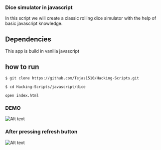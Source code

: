 ### Dice simulator in javascript
In this script we will create a classic rolling dice simulator with the help of basic javascript knowledge. 
## Dependencies
This app is build in vanilla javascript
## how to run
```
$ git clone https://github.com/Tejas1510/Hacking-Scripts.git
```

```
$ cd Hacking-Scripts/javascript/dice
```
```
open index.html
```
### DEMO

![Alt text](https://user-images.githubusercontent.com/65030567/104946590-55164000-59e0-11eb-9ef5-ec5409356852.png )

### After pressing refresh button

![Alt text]( https://github.com/pritamp17/Hacking-Scripts/blob/dice_js/Javascript/Dice/2..png?raw=true)
